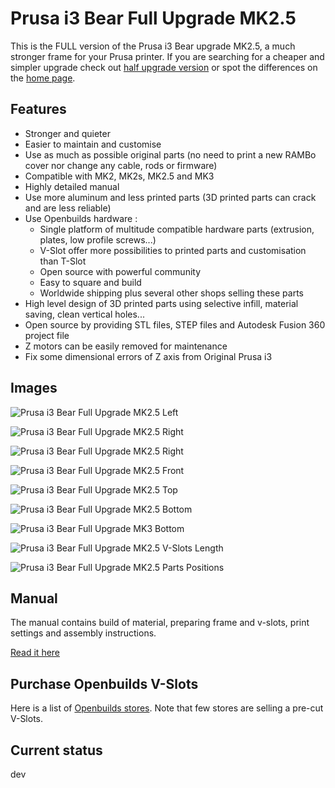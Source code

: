 # Prusa i3 Bear Full Upgrade MK2.5

This is the FULL version of the Prusa i3 Bear upgrade MK2.5, a much stronger frame for your Prusa printer. If you are searching for a cheaper and simpler upgrade check out [half upgrade version](/half_upgrade/) or spot the differences on the [home page](https://github.com/gregsaun/prusa_i3_bear_upgrade/tree/dev/).


## Features

* Stronger and quieter
* Easier to maintain and customise
* Use as much as possible original parts (no need to print a new RAMBo cover nor change any cable, rods or firmware)
* Compatible with MK2, MK2s, MK2.5 and MK3
* Highly detailed manual
* Use more aluminum and less printed parts (3D printed parts can crack and are less reliable)
* Use Openbuilds hardware :
  * Single platform of multitude compatible hardware parts (extrusion, plates, low profile screws...)
  * V-Slot offer more possibilities to printed parts and customisation than T-Slot
  * Open source with powerful community
  * Easy to square and build
  * Worldwide shipping plus several other shops selling these parts
* High level design of 3D printed parts using selective infill, material saving, clean vertical holes...
* Open source by providing STL files, STEP files and Autodesk Fusion 360 project file
* Z motors can be easily removed for maintenance 
* Fix some dimensional errors of Z axis from Original Prusa i3


## Images

![Prusa i3 Bear Full Upgrade MK2.5 Left](img/3d_rendering/home_left.jpg)

![Prusa i3 Bear Full Upgrade MK2.5 Right](img/3d_rendering/home_right.jpg)

![Prusa i3 Bear Full Upgrade MK2.5 Right](img/3d_rendering/right.jpg)

![Prusa i3 Bear Full Upgrade MK2.5 Front](img/3d_rendering/front.jpg)

![Prusa i3 Bear Full Upgrade MK2.5 Top](img/3d_rendering/top.jpg)

![Prusa i3 Bear Full Upgrade MK2.5 Bottom](img/3d_rendering/bottom.jpg)

![Prusa i3 Bear Full Upgrade MK3 Bottom](img/3d_rendering/z_motor_mount.jpg)

![Prusa i3 Bear Full Upgrade MK2.5 V-Slots Length](doc/vslots_length.png)

![Prusa i3 Bear Full Upgrade MK2.5 Parts Positions](doc/parts_positions.png)


## Manual

The manual contains build of material, preparing frame and v-slots, print settings and assembly instructions.

[Read it here](manual/)


## Purchase Openbuilds V-Slots

Here is a list of [Openbuilds stores](/doc/openbuilds_stores_list.md). Note that few stores are selling a pre-cut V-Slots.


## Current status

dev

